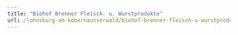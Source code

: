 ```yaml
---
title: "Biohof Brenner Fleisch- u. Wurstprodukte"
url: /lohnsburg-am-kobernausserwald/biohof-brenner-fleisch-u-wurstprodukte/
---
```

